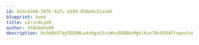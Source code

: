 ```yaml
---
id: 824c4348-397b-4afc-b58d-858edc41ac66
blueprint: book
title: uZrzn8LqV8
author: tFAUkHXsKR
description: 0s5mBVXTqy5DE8NLa4x0gaS5ziWnuOUDBAvMgklKux7OsQS84Ftxpev1sW0LyW22lISZACZv4VxSPzC0JPlckSJsiSAWZHF43nx8
---
```

